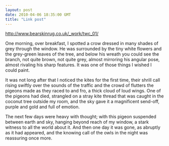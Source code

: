 ```yaml
---
layout: post
date: 2010-04-06 18:35:00 GMT
title: "Link post"
---
```

<http://www.bearskinrug.co.uk/_work/twc_01/>

One morning, over breakfast, I spotted a crow dressed in many shades of grey through the window.  He was surrounded by the tiny white flowers and the grey-green leaves of the tree, and below his wreath you could see the branch, not quite brown, not quite grey, almost mirroring his angular pose, almost rivaling his sharp features.  It was one of those things I wished I could paint.

It was not long after that I noticed the kites for the first time, their shrill call rising swiftly over the sounds of the traffic and the crowd of flutters the pigeons made as they raced to and fro, a thick cloud of loud wings.  One of the pigeons had died, strangled on a stray kite thread that was caught in the coconut tree outside my room, and the sky gave it a magnificent send-off, purple and gold and full of emotion.

The next few days were heavy with thought; with this pigeon suspended between earth and sky, hanging beyond reach of my window, a stark witness to all the world about it.  And then one day it was gone, as abruptly as it had appeared, and the knowing call of the owls in the night was reassuring once more.